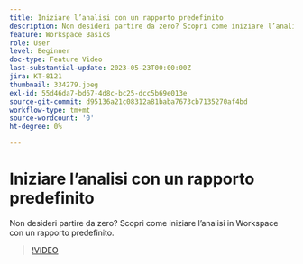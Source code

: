 ```yaml
---
title: Iniziare l’analisi con un rapporto predefinito
description: Non desideri partire da zero? Scopri come iniziare l’analisi in Workspace con un rapporto predefinito.
feature: Workspace Basics
role: User
level: Beginner
doc-type: Feature Video
last-substantial-update: 2023-05-23T00:00:00Z
jira: KT-8121
thumbnail: 334279.jpeg
exl-id: 55d46da7-bd67-4d8c-bc25-dcc5b69e013e
source-git-commit: d95136a21c08312a81baba7673cb7135270af4bd
workflow-type: tm+mt
source-wordcount: '0'
ht-degree: 0%

---
```


# Iniziare l’analisi con un rapporto predefinito

Non desideri partire da zero? Scopri come iniziare l’analisi in Workspace con un rapporto predefinito.

>[!VIDEO](https://video.tv.adobe.com/v/334279/?learn=on)
